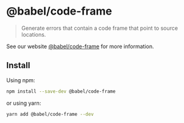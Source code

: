 # @babel/code-frame

> Generate errors that contain a code frame that point to source locations.

See our website [@babel/code-frame](https://babeljs.io/docs/en/next/babel-code-frame.html) for more
information.

## Install

Using npm:

```sh
npm install --save-dev @babel/code-frame
```

or using yarn:

```sh
yarn add @babel/code-frame --dev
```
